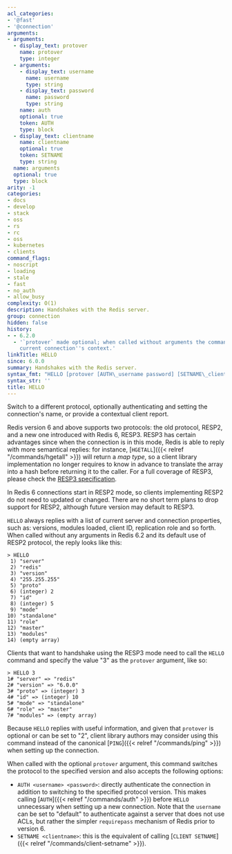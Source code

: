```yaml
---
acl_categories:
- '@fast'
- '@connection'
arguments:
- arguments:
  - display_text: protover
    name: protover
    type: integer
  - arguments:
    - display_text: username
      name: username
      type: string
    - display_text: password
      name: password
      type: string
    name: auth
    optional: true
    token: AUTH
    type: block
  - display_text: clientname
    name: clientname
    optional: true
    token: SETNAME
    type: string
  name: arguments
  optional: true
  type: block
arity: -1
categories:
- docs
- develop
- stack
- oss
- rs
- rc
- oss
- kubernetes
- clients
command_flags:
- noscript
- loading
- stale
- fast
- no_auth
- allow_busy
complexity: O(1)
description: Handshakes with the Redis server.
group: connection
hidden: false
history:
- - 6.2.0
  - '`protover` made optional; when called without arguments the command reports the
    current connection''s context.'
linkTitle: HELLO
since: 6.0.0
summary: Handshakes with the Redis server.
syntax_fmt: "HELLO [protover [AUTH\_username password] [SETNAME\_clientname]]"
syntax_str: ''
title: HELLO
---
```

Switch to a different protocol, optionally authenticating and setting the
connection's name, or provide a contextual client report.

Redis version 6 and above supports two protocols: the old protocol, RESP2, and
a new one introduced with Redis 6, RESP3. RESP3 has certain advantages since
when the connection is in this mode, Redis is able to reply with more semantical
replies: for instance, [`HGETALL`]({{< relref "/commands/hgetall" >}}) will return a *map type*, so a client library
implementation no longer requires to know in advance to translate the array into
a hash before returning it to the caller. For a full coverage of RESP3, please
check the [RESP3 specification](https://github.com/redis/redis-specifications/blob/master/protocol/RESP3.md).

In Redis 6 connections start in RESP2 mode, so clients implementing RESP2 do
not need to updated or changed. There are no short term plans to drop support for
RESP2, although future version may default to RESP3.

`HELLO` always replies with a list of current server and connection properties,
such as: versions, modules loaded, client ID, replication role and so forth.
When called without any arguments in Redis 6.2 and its default use of RESP2
protocol, the reply looks like this:

    > HELLO
     1) "server"
     2) "redis"
     3) "version"
     4) "255.255.255"
     5) "proto"
     6) (integer) 2
     7) "id"
     8) (integer) 5
     9) "mode"
    10) "standalone"
    11) "role"
    12) "master"
    13) "modules"
    14) (empty array)

Clients that want to handshake using the RESP3 mode need to call the `HELLO`
command and specify the value "3" as the `protover` argument, like so:

    > HELLO 3
    1# "server" => "redis"
    2# "version" => "6.0.0"
    3# "proto" => (integer) 3
    4# "id" => (integer) 10
    5# "mode" => "standalone"
    6# "role" => "master"
    7# "modules" => (empty array)

Because `HELLO` replies with useful information, and given that `protover` is
optional or can be set to "2", client library authors may consider using this
command instead of the canonical [`PING`]({{< relref "/commands/ping" >}}) when setting up the connection.

When called with the optional `protover` argument, this command switches the
protocol to the specified version and also accepts the following options:

* `AUTH <username> <password>`: directly authenticate the connection in addition to switching to the specified protocol version. This makes calling [`AUTH`]({{< relref "/commands/auth" >}}) before `HELLO` unnecessary when setting up a new connection. Note that the `username` can be set to "default" to authenticate against a server that does not use ACLs, but rather the simpler `requirepass` mechanism of Redis prior to version 6.
* `SETNAME <clientname>`: this is the equivalent of calling [`CLIENT SETNAME`]({{< relref "/commands/client-setname" >}}).
